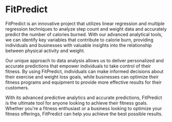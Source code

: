 # FitPredict
FitPredict is an innovative project that utilizes linear regression and multiple regression techniques to analyze step count and weight data and accurately predict the number of calories burned. With our advanced analytical tools, we can identify key variables that contribute to calorie burn, providing individuals and businesses with valuable insights into the relationship between physical activity and weight.

Our unique approach to data analysis allows us to deliver personalized and accurate predictions that empower individuals to take control of their fitness. By using FitPredict, individuals can make informed decisions about their exercise and weight loss goals, while businesses can optimize their fitness programs and equipment to provide more effective results for their customers.

With its advanced predictive analytics and accurate predictions, FitPredict is the ultimate tool for anyone looking to achieve their fitness goals. Whether you're a fitness enthusiast or a business looking to optimize your fitness offerings, FitPredict can help you achieve the best possible results.




